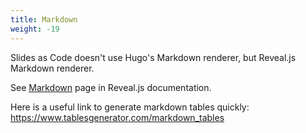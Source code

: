 ```yaml
---
title: Markdown
weight: -19
---
```


Slides as Code doesn't use Hugo's Markdown renderer, but Reveal.js Markdown renderer.

See [Markdown](https://revealjs.com/markdown/) page in Reveal.js documentation.

Here is a useful link to generate markdown tables quickly:
https://www.tablesgenerator.com/markdown_tables
